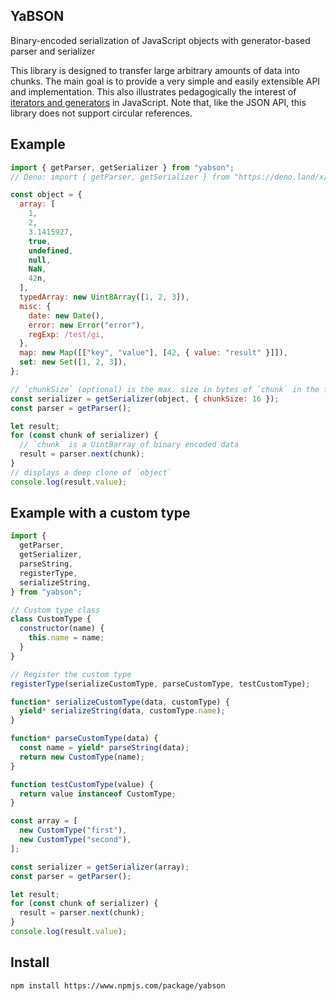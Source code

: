 ## YaBSON

Binary-encoded serialization of JavaScript objects with generator-based parser
and serializer

This library is designed to transfer large arbitrary amounts of data into
chunks. The main goal is to provide a very simple and easily extensible API and
implementation. This also illustrates pedagogically the interest of
[iterators and generators](https://developer.mozilla.org/docs/Web/JavaScript/Guide/Iterators_and_Generators)
in JavaScript. Note that, like the JSON API, this library does not support
circular references.

## Example

```js
import { getParser, getSerializer } from "yabson";
// Deno: import { getParser, getSerializer } from "https://deno.land/x/yabson@v1.0.2";

const object = {
  array: [
    1,
    2,
    3.1415927,
    true,
    undefined,
    null,
    NaN,
    42n,
  ],
  typedArray: new Uint8Array([1, 2, 3]),
  misc: {
    date: new Date(),
    error: new Error("error"),
    regExp: /test/gi,
  },
  map: new Map([["key", "value"], [42, { value: "result" }]]),
  set: new Set([1, 2, 3]),
};

// `chunkSize` (optional) is the max. size in bytes of `chunk` in the for-of loop below
const serializer = getSerializer(object, { chunkSize: 16 });
const parser = getParser();

let result;
for (const chunk of serializer) {
  // `chunk` is a Uint8array of binary encoded data
  result = parser.next(chunk);
}
// displays a deep clone of `object`
console.log(result.value);
```

## Example with a custom type

```js
import {
  getParser,
  getSerializer,
  parseString,
  registerType,
  serializeString,
} from "yabson";

// Custom type class
class CustomType {
  constructor(name) {
    this.name = name;
  }
}

// Register the custom type
registerType(serializeCustomType, parseCustomType, testCustomType);

function* serializeCustomType(data, customType) {
  yield* serializeString(data, customType.name);
}

function* parseCustomType(data) {
  const name = yield* parseString(data);
  return new CustomType(name);
}

function testCustomType(value) {
  return value instanceof CustomType;
}

const array = [
  new CustomType("first"),
  new CustomType("second"),
];

const serializer = getSerializer(array);
const parser = getParser();

let result;
for (const chunk of serializer) {
  result = parser.next(chunk);
}
console.log(result.value);
```

## Install

```sh
npm install https://www.npmjs.com/package/yabson
```
